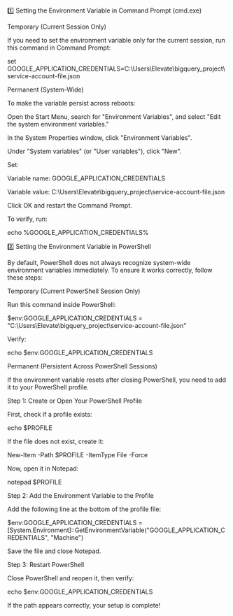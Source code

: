 1️⃣ Setting the Environment Variable in Command Prompt (cmd.exe)

Temporary (Current Session Only)

If you need to set the environment variable only for the current session, run this command in Command Prompt:

set GOOGLE_APPLICATION_CREDENTIALS=C:\Users\Elevate\bigquery_project\service-account-file.json

Permanent (System-Wide)

To make the variable persist across reboots:

Open the Start Menu, search for "Environment Variables", and select "Edit the system environment variables."

In the System Properties window, click "Environment Variables".

Under "System variables" (or "User variables"), click "New".

Set:

Variable name: GOOGLE_APPLICATION_CREDENTIALS

Variable value: C:\Users\Elevate\bigquery_project\service-account-file.json

Click OK and restart the Command Prompt.

To verify, run:

echo %GOOGLE_APPLICATION_CREDENTIALS%

2️⃣ Setting the Environment Variable in PowerShell

By default, PowerShell does not always recognize system-wide environment variables immediately. To ensure it works correctly, follow these steps:

Temporary (Current PowerShell Session Only)

Run this command inside PowerShell:

$env:GOOGLE_APPLICATION_CREDENTIALS = "C:\Users\Elevate\bigquery_project\service-account-file.json"

Verify:

echo $env:GOOGLE_APPLICATION_CREDENTIALS

Permanent (Persistent Across PowerShell Sessions)

If the environment variable resets after closing PowerShell, you need to add it to your PowerShell profile.

Step 1: Create or Open Your PowerShell Profile

First, check if a profile exists:

echo $PROFILE

If the file does not exist, create it:

New-Item -Path $PROFILE -ItemType File -Force

Now, open it in Notepad:

notepad $PROFILE

Step 2: Add the Environment Variable to the Profile

Add the following line at the bottom of the profile file:

$env:GOOGLE_APPLICATION_CREDENTIALS = [System.Environment]::GetEnvironmentVariable("GOOGLE_APPLICATION_CREDENTIALS", "Machine")

Save the file and close Notepad.

Step 3: Restart PowerShell

Close PowerShell and reopen it, then verify:

echo $env:GOOGLE_APPLICATION_CREDENTIALS

If the path appears correctly, your setup is complete!
